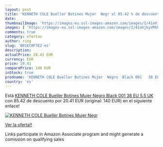 ```yaml
---
layout: post
title: 'KENNETH COLE Bueller Botines Mujer  Negr al 85.42 % de descuento'
date: 
thumbnailImage: 'https://images-eu.ssl-images-amazon.com/images/I/41aVjkyVMhL._SL200_.jpg'
images: [ 'https://images-eu.ssl-images-amazon.com/images/I/41aVjkyVMhL._SL200_.jpg' ]
comments: true
category: ofertas
author: ring
slug: 'B01EC0F7E2-es'
description:
actualPrice: 20.41 EUR
currency: EUR
price: 20.41
comparePrice: 140 EUR
inStock: true
prodname: 'KENNETH COLE Bueller Botines Mujer  Negro  Black 001   38 EU  5.5 UK '
country: 'es'
---
```


Está [KENNETH COLE Bueller Botines Mujer  Negro  Black 001   38 EU  5.5 UK ](https://www.amazon.es/dp/B01EC0F7E2/?tag=tolees-21) con 85.42 de descuento por 20.41 EUR (original: 140 EUR) en el siguiente enlace!

[![KENNETH COLE Bueller Botines Mujer  Negr](https://images-eu.ssl-images-amazon.com/images/I/41aVjkyVMhL._SL200_.jpg)](https://www.amazon.es/dp/B01EC0F7E2/?tag=tolees-21)

[Ver la oferta!!](https://www.amazon.es/dp/B01EC0F7E2/?tag=tolees-21)

Links participate in Amazon Associate program and might generate a comission on qualifying sales



